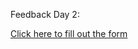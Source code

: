

Feedback Day 2:

[Click here to fill out the form](https://forms.office.com/Pages/ResponsePage.aspx?id=lwcinDfD-EmwhqmiSXn3KJPa_IlDXBNLpxQ0H5ZRyFFUME5YMTk1OTlTT0FYWUFOQkpMNzdQMUFCNCQlQCNjPTEu)